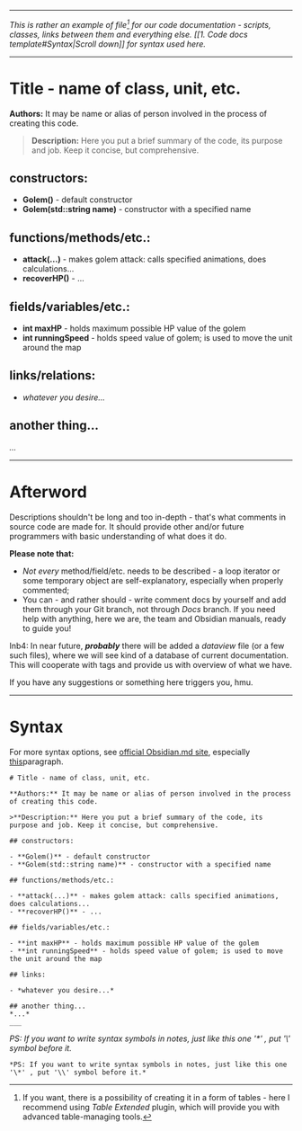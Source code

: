 ___

*This is rather an example of file[^1] for our code documentation - scripts, classes, links between them and everything else. [[1. Code docs template#Syntax|Scroll down]] for syntax used here.*

___
# Title - name of class, unit, etc.

**Authors:** It may be name or alias of person involved in the process of creating this code. 

>**Description:** Here you put a brief summary of the code, its purpose and job. Keep it concise, but comprehensive.

## constructors:

- **Golem()** - default constructor
- **Golem(std::string name)** - constructor with a specified name
## functions/methods/etc.:

- **attack(...)** - makes golem attack: calls specified animations, does calculations...
- **recoverHP()** - ...
## fields/variables/etc.:

- **int maxHP** - holds maximum possible HP value of the golem
- **int runningSpeed** - holds speed value of golem; is used to move the unit around the map

## links/relations:

- *whatever you desire...*

## another thing...
*...*

___
# Afterword

Descriptions shouldn't be long and too in-depth - that's what comments in source code are made for. It should provide other and/or future programmers with basic understanding of what does it do.

**Please note that:**
- *Not every* method/field/etc. needs to be described - a loop iterator or some temporary object are self-explanatory, especially when properly commented;
- You can - and rather should - write comment docs by yourself and add them through your Git branch, not through *Docs* branch. If you need help with anything, here we are, the team and Obsidian manuals, ready to guide you!

Inb4: In near future, ***probably*** there will be added a *dataview* file (or a few such files), where we will see kind of a database of current documentation. This will cooperate with tags and provide us with overview of what we have.

If you have any suggestions or something here triggers you, hmu. 

___
# Syntax

For more syntax options, see [official Obsidian.md site](https://help.obsidian.md/Home), especially [this](https://help.obsidian.md/Editing+and+formatting/Basic+formatting+syntax)paragraph.

```
# Title - name of class, unit, etc.

**Authors:** It may be name or alias of person involved in the process of creating this code. 

>**Description:** Here you put a brief summary of the code, its purpose and job. Keep it concise, but comprehensive.

## constructors:

- **Golem()** - default constructor
- **Golem(std::string name)** - constructor with a specified name

## functions/methods/etc.:

- **attack(...)** - makes golem attack: calls specified animations, does calculations...
- **recoverHP()** - ...

## fields/variables/etc.:

- **int maxHP** - holds maximum possible HP value of the golem
- **int runningSpeed** - holds speed value of golem; is used to move the unit around the map

## links:

- *whatever you desire...*

## another thing...
*...*
___
```

*PS: If you want to write syntax symbols in notes, just like this one '\*' , put '\\' symbol before it.*

```
*PS: If you want to write syntax symbols in notes, just like this one '\*' , put '\\' symbol before it.*
```

[^1]: If you want, there is a possibility of creating it in a form of tables - here I recommend using *Table Extended* plugin, which will provide you with advanced table-managing tools.
